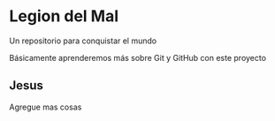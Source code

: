 # Legion del Mal
Un repositorio para conquistar el mundo

Básicamente aprenderemos más sobre Git y GitHub con este proyecto


## Jesus
Agregue mas cosas
